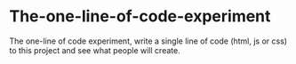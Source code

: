 # The-one-line-of-code-experiment
The one-line of code experiment, write a single line of code (html, js or css) to this project and see what people will create.

